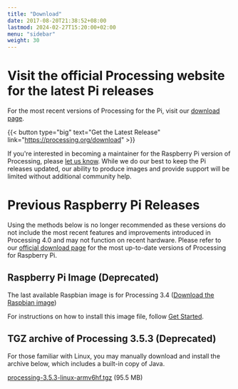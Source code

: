 ```yaml
---
title: "Download"
date: 2017-08-20T21:38:52+08:00
lastmod: 2024-02-27T15:20:00+02:00
menu: "sidebar"
weight: 30
---
```


# Visit the official Processing website for the latest Pi releases

For the most recent versions of Processing for the Pi, visit our [download page](https://processing.org/download).

{{< button type="big" text="Get the Latest Release" link="https://processing.org/download" >}}

If you're interested in becoming a maintainer for the Raspberry Pi version of Processing, please [let us know](mailto:hello@processing.org). While we do our best to keep the Pi releases updated, our ability to produce images and provide support will be limited without additional community help.

# Previous Raspberry Pi Releases

Using the methods below is no longer recommended as these versions do not include the most recent features and improvements introduced in Processing 4.0 and may not function on recent hardware. Please refer to our [official download page](https://processing.org/download) for the most up-to-date versions of Processing for Raspberry Pi.

## Raspberry Pi Image (Deprecated)

The last available Raspbian image is for Processing 3.4 ([Download the Raspbian image](https://github.com/processing/processing/releases/download/processing-0265-3.4/processing-3.4-linux-raspbian.zip))

For instructions on how to install this image file, follow [Get Started](../get-started).

## TGZ archive of Processing 3.5.3 (Deprecated)

For those familiar with Linux, you may manually download and install the archive below, which includes a built-in copy of Java. 

[processing-3.5.3-linux-armv6hf.tgz](https://github.com/processing/processing/releases/download/processing-0269-3.5.3/processing-3.5.3-linux-armv6hf.tgz) (95.5 MB)